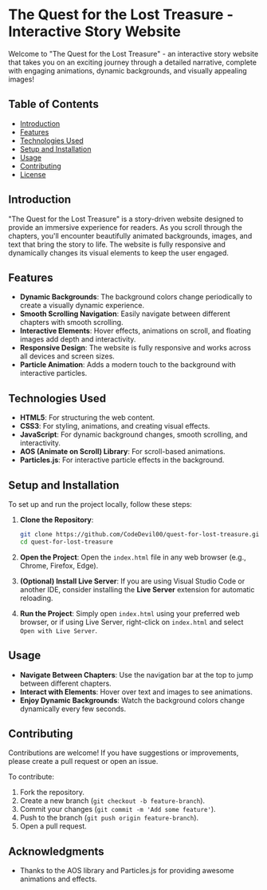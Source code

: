 # The Quest for the Lost Treasure - Interactive Story Website

Welcome to "The Quest for the Lost Treasure" - an interactive story website that takes you on an exciting journey through a detailed narrative, complete with engaging animations, dynamic backgrounds, and visually appealing images!

## Table of Contents

- [Introduction](#introduction)
- [Features](#features)
- [Technologies Used](#technologies-used)
- [Setup and Installation](#setup-and-installation)
- [Usage](#usage)
- [Contributing](#contributing)
- [License](#license)

## Introduction

"The Quest for the Lost Treasure" is a story-driven website designed to provide an immersive experience for readers. As you scroll through the chapters, you'll encounter beautifully animated backgrounds, images, and text that bring the story to life. The website is fully responsive and dynamically changes its visual elements to keep the user engaged.

## Features

- **Dynamic Backgrounds**: The background colors change periodically to create a visually dynamic experience.
- **Smooth Scrolling Navigation**: Easily navigate between different chapters with smooth scrolling.
- **Interactive Elements**: Hover effects, animations on scroll, and floating images add depth and interactivity.
- **Responsive Design**: The website is fully responsive and works across all devices and screen sizes.
- **Particle Animation**: Adds a modern touch to the background with interactive particles.

## Technologies Used

- **HTML5**: For structuring the web content.
- **CSS3**: For styling, animations, and creating visual effects.
- **JavaScript**: For dynamic background changes, smooth scrolling, and interactivity.
- **AOS (Animate on Scroll) Library**: For scroll-based animations.
- **Particles.js**: For interactive particle effects in the background.

## Setup and Installation

To set up and run the project locally, follow these steps:

1. **Clone the Repository**:
    ```bash
    git clone https://github.com/CodeDevil00/quest-for-lost-treasure.git
    cd quest-for-lost-treasure
    ```

2. **Open the Project**:
   Open the `index.html` file in any web browser (e.g., Chrome, Firefox, Edge).

3. **(Optional) Install Live Server**:
   If you are using Visual Studio Code or another IDE, consider installing the **Live Server** extension for automatic reloading.

4. **Run the Project**:
   Simply open `index.html` using your preferred web browser, or if using Live Server, right-click on `index.html` and select `Open with Live Server`.

## Usage

- **Navigate Between Chapters**: Use the navigation bar at the top to jump between different chapters.
- **Interact with Elements**: Hover over text and images to see animations.
- **Enjoy Dynamic Backgrounds**: Watch the background colors change dynamically every few seconds.

## Contributing

Contributions are welcome! If you have suggestions or improvements, please create a pull request or open an issue.

To contribute:

1. Fork the repository.
2. Create a new branch (`git checkout -b feature-branch`).
3. Commit your changes (`git commit -m 'Add some feature'`).
4. Push to the branch (`git push origin feature-branch`).
5. Open a pull request.

## Acknowledgments

- Thanks to the AOS library and Particles.js for providing awesome animations and effects.

